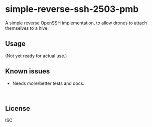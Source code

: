 ﻿
<!--#echo json="package.json" key="name" underline="=" -->
simple-reverse-ssh-2503-pmb
===========================
<!--/#echo -->

<!--#echo json="package.json" key="description" -->
A simple reverse OpenSSH implementation, to allow drones to attach themselves
to a hive.
<!--/#echo -->



Usage
-----

(Not yet ready for actual use.)


<!--#toc stop="scan" -->



Known issues
------------

* Needs more/better tests and docs.




&nbsp;


License
-------
<!--#echo json="package.json" key="license" -->
ISC
<!--/#echo -->
